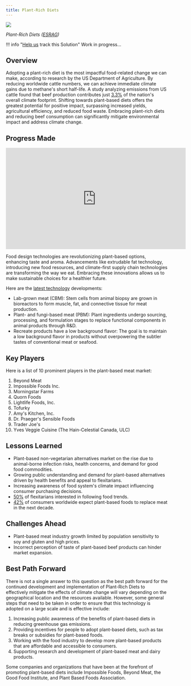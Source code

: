 ```yaml
---
title: Plant-Rich Diets
---
```

![](/img/plant-rich-diets.png)

*Plant-Rich Diets ([ESRAG](https://esragdev.com/project/plant-rich-diets/))*

!!! info "[Help us](../../contribute) track this Solution"
    Work in progress...

## Overview

Adopting a plant-rich diet is the most impactful food-related change we can make, according to research by the US Department of Agriculture. By reducing worldwide cattle numbers, we can achieve immediate climate gains due to methane's short half-life. A study analyzing emissions from US cattle found that beef production contributes just [3.3%](https://www.theguardian.com/environment/2023/may/03/five-beef-industry-myths-busted) of the nation's overall climate footprint. Shifting towards plant-based diets offers the greatest potential for positive impact, surpassing increased yields, agricultural efficiency, and reduced food waste. Embracing plant-rich diets and reducing beef consumption can significantly mitigate environmental impact and address climate change.

## Progress Made

<iframe width="560" height="315" src="https://www.youtube.com/embed/XdkskowAHkY" title="YouTube video player" frameborder="0" allow="accelerometer; autoplay; clipboard-write; encrypted-media; gyroscope; picture-in-picture; web-share" allowfullscreen></iframe>

Food design technologies are revolutionizing plant-based options, enhancing taste and aroma. Advancements like extrudable fat technology, introducing new food resources, and climate-first supply chain technologies are transforming the way we eat. Embracing these innovations allows us to make sustainable choices for a healthier future.

Here are the [latest technology](https://gfi.org/science/the-science-of-plant-based-meat/) developments:

* Lab-grown meat (CBM): Stem cells from animal biopsy are grown in bioreactors to form muscle, fat, and connective tissue for meat production.
* Plant- and fungi-based meat (PBM): Plant ingredients undergo sourcing, processing, and formulation stages to replace functional components in animal products through R&D.
* Recreate products have a low background flavor: The goal is to maintain a low background flavor in products without overpowering the subtler tastes of conventional meat or seafood.

## Key Players

Here is a list of 10 prominent players in the plant-based meat market:

1. Beyond Meat
2. Impossible Foods Inc.
3. Morningstar Farms
4. Quorn Foods
5. Lightlife Foods, Inc.
6. Tofurky
7. Amy's Kitchen, Inc.
8. Dr. Praeger's Sensible Foods
9. Trader Joe's
10. Yves Veggie Cuisine (The Hain-Celestial Canada, ULC)

## Lessons Learned

* Plant-based non-vegetarian alternatives market on the rise due to animal-borne infection risks, health concerns, and demand for good food commodities.
* Growing public understanding and demand for plant-based alternatives driven by health benefits and appeal to flexitarians.
* Increasing awareness of food system's climate impact influencing consumer purchasing decisions.
* [50%](https://www.unilever.com/news/news-search/2023/five-trends-that-will-take-plantbased-eating-mainstream-in-2023/) of flexitarians interested in following food trends.
* [42%](https://www.unilever.com/news/news-search/2023/five-trends-that-will-take-plantbased-eating-mainstream-in-2023/) of consumers worldwide expect plant-based foods to replace meat in the next decade.

## Challenges Ahead

* Plant-based meat industry growth limited by population sensitivity to soy and gluten and high prices.
* Incorrect perception of taste of plant-based beef products can hinder market expansion.

## Best Path Forward

There is not a single answer to this question as the best path forward for the continued development and implementation of Plant-Rich Diets to effectively mitigate the effects of climate change will vary depending on the geographical location and the resources available. However, some general steps that need to be taken in order to ensure that this technology is adopted on a large scale and is effective include:

1. Increasing public awareness of the benefits of plant-based diets in reducing greenhouse gas emissions.
2. Providing incentives for people to adopt plant-based diets, such as tax breaks or subsidies for plant-based foods.
3. Working with the food industry to develop more plant-based products that are affordable and accessible to consumers.
4. Supporting research and development of plant-based meat and dairy products.

Some companies and organizations that have been at the forefront of promoting plant-based diets include Impossible Foods, Beyond Meat, the Good Food Institute, and Plant Based Foods Association.